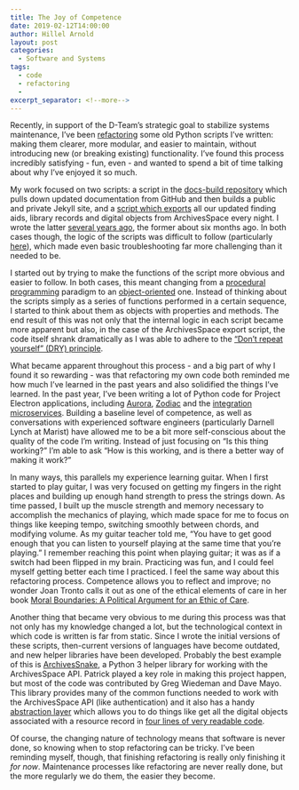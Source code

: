 ```yaml
---
title: The Joy of Competence
date: 2019-02-12T14:00:00
author: Hillel Arnold
layout: post
categories:
  - Software and Systems
tags:
  - code
  - refactoring
  -
excerpt_separator: <!--more-->
---
```


Recently, in support of the D-Team’s strategic goal to stabilize systems maintenance, I’ve been [refactoring](https://en.wikipedia.org/wiki/Code_refactoring) some old Python scripts I’ve written: making them clearer, more modular, and easier to maintain, without introducing new (or breaking existing) functionality. I’ve found this process incredibly satisfying - fun, even - and wanted to spend a bit of time talking about why I’ve enjoyed it so much.

<!--more-->

My work focused on two scripts: a script in the [docs-build repository](https://github.com/RockefellerArchiveCenter/docs-build) which pulls down updated documentation from GitHub and then builds a public and private Jekyll site, and a [script which exports](https://github.com/RockefellerArchiveCenter/asExportIncremental) all our updated finding aids, library records and digital objects from ArchivesSpace every night. I wrote the latter [several years ago](/automating-archivesspace-exports-or-better-living-through-apis), the former about six months ago. In both cases though, the logic of the scripts was difficult to follow (particularly [here](https://github.com/RockefellerArchiveCenter/asExportIncremental/blob/master/asExportIncremental.py#L310-L394)), which made even basic troubleshooting far more challenging than it needed to be. 

I started out by trying to make the functions of the script more obvious and easier to follow. In both cases, this meant changing from a [procedural programming](https://en.wikipedia.org/wiki/Procedural_programming) paradigm to an [object-oriented](https://en.wikipedia.org/wiki/Object-oriented_programming) one. Instead of thinking about the scripts simply as a series of functions performed in a certain sequence, I started to think about them as objects with properties and methods. The end result of this was not only that the internal logic in each script became more apparent but also, in the case of the ArchivesSpace export script, the code itself shrank dramatically as I was able to adhere to the [“Don’t repeat yourself” (DRY) principle](https://en.wikipedia.org/wiki/Don%27t_repeat_yourself).

What became apparent throughout this process - and a big part of why I found it so rewarding - was that refactoring my own code both reminded me how much I’ve learned in the past years and also solidified the things I’ve learned. In the past year, I’ve been writing a lot of Python code for Project Electron applications, including [Aurora](https://github.com/RockefellerArchiveCenter/aurora), [Zodiac](https://github.com/RockefellerArchiveCenter/zodiac) and the [integration microservices](/project-electron-update-building-microservices-for-integration). Building a baseline level of competence, as well as conversations with experienced software engineers (particularly Darnell Lynch at Marist) have allowed me to be a bit more self-conscious about the quality of the code I’m writing. Instead of just focusing on “Is this thing working?” I’m able to ask “How is this working, and is there a better way of making it work?”

In many ways, this parallels my experience learning guitar. When I first started to play guitar, I was very focused on getting my fingers in the right places and building up enough hand strength to press the strings down. As time passed, I built up the muscle strength and memory necessary to accomplish the mechanics of playing, which made space for me to focus on things like keeping tempo, switching smoothly between chords, and modifying volume. As my guitar teacher told me, “You have to get good enough that you can listen to yourself playing at the same time that you’re playing.” I remember reaching this point when playing guitar; it was as if a switch had been flipped in my brain. Practicing was fun, and I could feel myself getting better each time I practiced. I feel the same way about this refactoring process. Competence allows you to reflect and improve; no wonder Joan Tronto calls it out as one of the ethical elements of care in her book [Moral Boundaries: A Political Argument for an Ethic of Care](https://www.worldcat.org/title/moral-boundaries-a-political-argument-for-an-ethic-of-care/oclc/28113830).

Another thing that became very obvious to me during this process was that not only has my knowledge changed a lot, but the technological context in which code is written is far from static. Since I wrote the initial versions of these scripts, then-current versions of languages have become outdated, and new helper libraries have been developed. Probably the best example of this is [ArchivesSnake](https://github.com/archivesspace-labs/ArchivesSnake/), a Python 3 helper library for working with the ArchivesSpace API. Patrick played a key role in making this project happen, but most of the code was contributed by Greg Wiedeman and Dave Mayo. This library provides many of the common functions needed to work with the ArchivesSpace API (like authentication) and it also has a handy [abstraction layer](https://github.com/archivesspace-labs/ArchivesSnake#abstraction-layer) which allows you to do things like get all the digital objects associated with a resource record in [four lines of very readable code](https://en.wikipedia.org/wiki/Don%27t_repeat_yourself).

Of course, the changing nature of technology means that software is never done, so knowing when to stop refactoring can be tricky. I’ve been reminding myself, though, that finishing refactoring is really only finishing it _for now_. Maintenance processes like refactoring are never really done, but the more regularly we do them, the easier they become.
